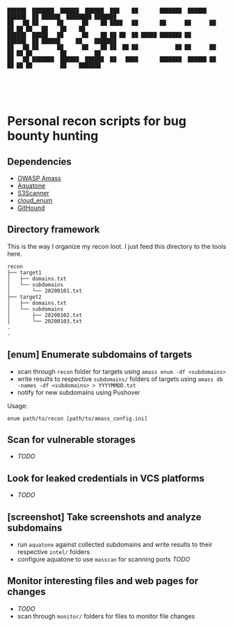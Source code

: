 ```
██████  ███████  ██████  ██████  ███    ██       ███████  ██████ ██████  ██ ██████  ████████ ███████ 
██   ██ ██      ██      ██    ██ ████   ██       ██      ██      ██   ██ ██ ██   ██    ██    ██      
██████  █████   ██      ██    ██ ██ ██  ██ █████ ███████ ██      ██████  ██ ██████     ██    ███████ 
██   ██ ██      ██      ██    ██ ██  ██ ██            ██ ██      ██   ██ ██ ██         ██         ██ 
██   ██ ███████  ██████  ██████  ██   ████       ███████  ██████ ██   ██ ██ ██         ██    ███████ 
```
                                                                                                     
# Personal recon scripts for bug bounty hunting

## Dependencies

- [OWASP Amass](https://github.com/OWASP/Amass)
- [Aquatone](https://github.com/michenriksen/aquatone)
- [S3Scanner](https://github.com/OWASP/Amass)
- [cloud_enum](https://github.com/initstring/cloud_enum)
- [GitHound](https://github.com/tillson/git-hound)

## Directory framework

This is the way I organize my recon loot. I just feed this directory to the tools here.

```
recon
├── target1
│   ├── domains.txt
│   └── subdomains
│       └── 20200101.txt
├── target2
│   ├── domains.txt
│   └── subdomains
│       ├── 20200102.txt
│       └── 20200103.txt
.
.
```

## [enum] Enumerate subdomains of targets
- scan through `recon` folder for targets using `amass enum -df <subdomains>`
- write results to respective `subdomains/` folders of targets using `amass db -names -df <subdomains> > YYYYMMDD.txt`
- notify for new subdomains using Pushover

Usage:
```
enum path/to/recon [path/to/amass_config.ini]
```

## Scan for vulnerable storages

- _TODO_

## Look for leaked credentials in VCS platforms

- _TODO_

## [screenshot] Take screenshots and analyze subdomains
- run `aquatone` against collected subdomains and write results to their respective `intel/` folders
- configure aquatone to use `masscan` for scanning ports _TODO_

## Monitor interesting files and web pages for changes
- _TODO_
- scan through `monitor/` folders for files to monitor file changes
